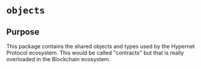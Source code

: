 # `objects`

## Purpose	

This package contains the shared objects and types used by the Hypernet Protocol ecosystem. This would be called "contracts" but that is really overloaded in the Blockchain ecosystem.
